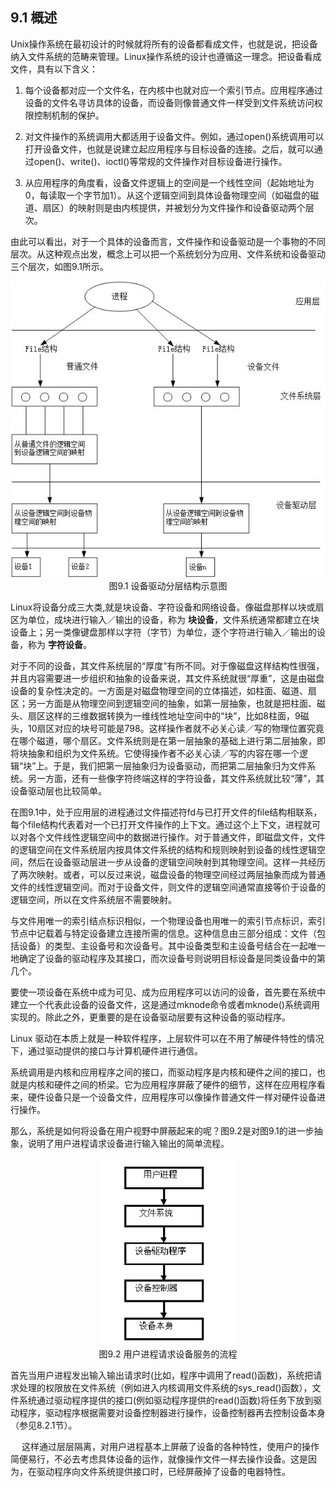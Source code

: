 ## 9.1 概述

Unix操作系统在最初设计的时候就将所有的设备都看成文件，也就是说，把设备纳入文件系统的范畴来管理。Linux操作系统的设计也遵循这一理念。把设备看成文件，具有以下含义：

1.  每个设备都对应一个文件名，在内核中也就对应一个索引节点。应用程序通过设备的文件名寻访具体的设备，而设备则像普通文件一样受到文件系统访问权限控制机制的保护。

2.  对文件操作的系统调用大都适用于设备文件。例如，通过open()系统调用可以打开设备文件，也就是说建立起应用程序与目标设备的连接。之后，就可以通过open()、write()、ioctl()等常规的文件操作对目标设备进行操作。

3.  从应用程序的角度看，设备文件逻辑上的空间是一个线性空间（起始地址为0，每读取一个字节加1）。从这个逻辑空间到具体设备物理空间（如磁盘的磁道、扇区）的映射则是由内核提供，并被划分为文件操作和设备驱动两个层次。

由此可以看出，对于一个具体的设备而言，文件操作和设备驱动是一个事物的不同层次。从这种观点出发，概念上可以把一个系统划分为应用、文件系统和设备驱动三个层次，如图9.1所示。


<div align=center>
<img src="图9_1.jpg" />  
</div>

<div align=center>
图9.1 设备驱动分层结构示意图
</div>

Linux将设备分成三大类,就是块设备、字符设备和网络设备。像磁盘那样以块或扇区为单位，成块进行输入／输出的设备，称为 **块设备**，文件系统通常都建立在块设备上；另一类像键盘那样以字符（字节）为单位，逐个字符进行输入／输出的设备，称为 **字符设备**。

对于不同的设备，其文件系统层的“厚度”有所不同。对于像磁盘这样结构性很强，并且内容需要进一步组织和抽象的设备来说，其文件系统就很“厚重”，这是由磁盘设备的复杂性决定的。一方面是对磁盘物理空间的立体描述，如柱面、磁道、扇区；另一方面是从物理空间到逻辑空间的抽象，如第一层抽象，也就是把柱面、磁头、扇区这样的三维数据转换为一维线性地址空间中的“块”，比如8柱面，9磁头，10扇区对应的块号可能是798。这样操作者就不必关心读／写的物理位置究竟在哪个磁道，哪个扇区。文件系统则是在第一层抽象的基础上进行第二层抽象，即将块抽象和组织为文件系统。它使得操作者不必关心读／写的内容在哪一个逻辑“块”上。于是，我们把第一层抽象归为设备驱动，而把第二层抽象归为文件系统。另一方面，还有一些像字符终端这样的字符设备，其文件系统就比较“薄”，其设备驱动层也比较简单。

在图9.1中，处于应用层的进程通过文件描述符fd与已打开文件的file结构相联系，每个file结构代表着对一个已打开文件操作的上下文。通过这个上下文，进程就可以对各个文件线性逻辑空间中的数据进行操作。对于普通文件，即磁盘文件，文件的逻辑空间在文件系统层内按具体文件系统的结构和规则映射到设备的线性逻辑空间，然后在设备驱动层进一步从设备的逻辑空间映射到其物理空间。这样一共经历了两次映射。或者，可以反过来说，磁盘设备的物理空间经过两层抽象而成为普通文件的线性逻辑空间。而对于设备文件，则文件的逻辑空间通常直接等价于设备的逻辑空间，所以在文件系统层不需要映射。

与文件用唯一的索引结点标识相似，一个物理设备也用唯一的索引节点标识，索引节点中记载着与特定设备建立连接所需的信息。这种信息由三部分组成：文件（包括设备）的类型、主设备号和次设备号。其中设备类型和主设备号结合在一起唯一地确定了设备的驱动程序及其接口，而次设备号则说明目标设备是同类设备中的第几个。

要使一项设备在系统中成为可见、成为应用程序可以访问的设备，首先要在系统中建立一个代表此设备的设备文件，这是通过mknode命令或者mknode()系统调用实现的。除此之外，更重要的是在设备驱动层要有这种设备的驱动程序。

Linux 驱动在本质上就是一种软件程序，上层软件可以在不用了解硬件特性的情况下，通过驱动提供的接口与计算机硬件进行通信。

系统调用是内核和应用程序之间的接口，而驱动程序是内核和硬件之间的接口，也就是内核和硬件之间的桥梁。它为应用程序屏蔽了硬件的细节，这样在应用程序看来，硬件设备只是一个设备文件，应用程序可以像操作普通文件一样对硬件设备进行操作。

那么，系统是如何将设备在用户视野中屏蔽起来的呢？图9.2是对图9.1的进一步抽象，说明了用户进程请求设备进行输入输出的简单流程。

<div align=center>
<img src="图9_2.png" />  
</div>

<div align=center>
图9.2 用户进程请求设备服务的流程
</div>

首先当用户进程发出输入输出请求时(比如，程序中调用了read()函数)，系统把请求处理的权限放在文件系统（例如进入内核调用文件系统的sys\_read()函数），文件系统通过驱动程序提供的接口(例如驱动程序提供的read()函数)将任务下放到驱动程序，驱动程序根据需要对设备控制器进行操作，设备控制器再去控制设备本身（参见8.2.1节）。

　
这样通过层层隔离，对用户进程基本上屏蔽了设备的各种特性，使用户的操作简便易行，不必去考虑具体设备的运作，就像操作文件一样去操作设备。这是因为，在驱动程序向文件系统提供接口时，已经屏蔽掉了设备的电器特性。
